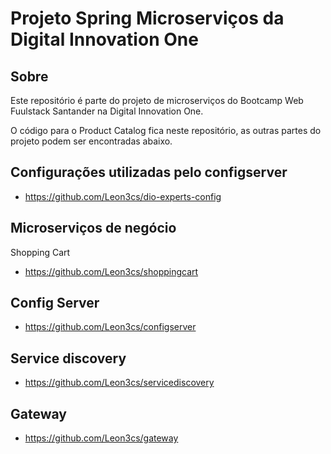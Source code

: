 # Projeto Spring Microserviços da Digital Innovation One

## Sobre

Este repositório é parte do projeto de microserviços do Bootcamp Web Fuulstack Santander na Digital Innovation One.

O código para o Product Catalog fica neste repositório, as outras partes do projeto
podem ser encontradas abaixo.

## Configurações utilizadas pelo configserver

- https://github.com/Leon3cs/dio-experts-config

## Microserviços de negócio

Shopping Cart
- https://github.com/Leon3cs/shoppingcart

## Config Server
- https://github.com/Leon3cs/configserver

## Service discovery
- https://github.com/Leon3cs/servicediscovery

## Gateway
- https://github.com/Leon3cs/gateway